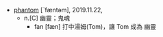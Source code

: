 
- [phantom](https://tw.dictionary.search.yahoo.com/search?p=phantom) [ˋfæntəm], 2019.11.22, 
  - n.[C] 幽靈；鬼魂
    - fan [fæn] 打中湯姆(Tom)，讓 Tom 成為 幽靈
